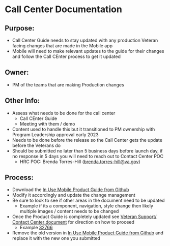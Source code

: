 # Call Center Documentation

## Purpose:
 * Call Center Guide needs to stay updated with any production Veteran facing changes that are made in the Mobile app
 * Mobile will need to make relevant updates to the guide for their changes and follow the Call CEnter process to get it updated 

## Owner: 
 * PM of the teams that are making Production changes

## Other Info:
 * Assess what needs to be done for the call center
     * Call CEnter Guide
     * Meeting with them / demo
 * Content used to handle this but it transitioned to PM ownership with Program Leadership approval early 2023
 * Needs to be done before the release so the Call Center gets the update before the Veterans do
 * Should be submitted no later than 5 business days before launch day, if no response in 5 days you will need to reach out to Contact Center POC
    * HRC POC:  Brenda Torres-Hill (brenda.torres-hill@va.gov) 

## Process: 
* Download the [In Use Mobile Product Guide from Github](https://github.com/department-of-veterans-affairs/va.gov-team/tree/master/products/va-mobile-app/releases/Call%20Center%20Docs/In%20use%20version0)
* Modify it accordingly and update the change management
* Be sure to look to see if other areas in the document need to be updated
   * Example if its a component, navigation, style change then likely multiple images / content needs to be changed 
* Once the Product Guide is completely updated see [Veteran Support/ Contact Center document](https://github.com/department-of-veterans-affairs/va.gov-team/blob/master/platform/contact-center/request-contact-center-review.md) for direction on how to proceed 
   * Example [32766 ](https://github.com/department-of-veterans-affairs/va.gov-team/issues/32766)
* Remove the old version in [In Use Mobile Product Guide from Github](https://github.com/department-of-veterans-affairs/va.gov-team/tree/master/products/va-mobile-app/releases/Call%20Center%20Docs/In%20use%20version0) and replace it with the new one you submitted 
